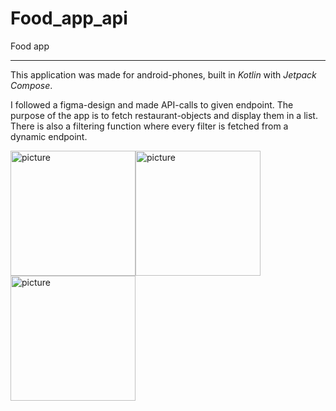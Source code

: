 # Food_app_api
 Food app
***

This application was made for android-phones, built in *Kotlin* with *Jetpack Compose*.  

I followed a figma-design and made API-calls to given endpoint. The purpose of the app is to fetch restaurant-objects and display them in a list. 
There is also a filtering function where every filter is fetched from a dynamic endpoint. 

<img src="https://user-images.githubusercontent.com/90769758/205128332-662a5283-4e42-4045-9cc9-b3f326145954.png" alt="picture" width="200"/><img src="https://user-images.githubusercontent.com/90769758/205128527-2bfaca0d-3007-4002-9bf7-3cfdf9615452.png" alt="picture" width="200"/><img src="https://user-images.githubusercontent.com/90769758/205128593-b5882d6e-6fa2-4aa4-96e2-14f50ba1e461.png" alt="picture" width="200"/>
